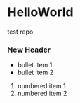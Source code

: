# HelloWorld
test repo

### New Header
* bullet item 1
* bullet item 2

1. numbered item 1
2. numbered item 2
